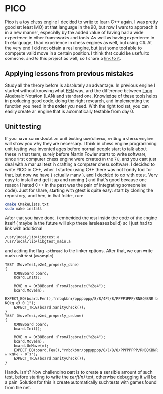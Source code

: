 # PICO
Pico is a toy chess engine I decided to write to learn C++ again. I was pretty good (at least IMO) at that language in the 90, but now I want to approach it in a new manner, especially by the added value of having had a wide experience in other frameworks and tools.
As well as having experience in th elanguage, I had experience in chess engines as well, but using C#. At the very end I did not obtain a real engine, but just some tool able to comppute valid move in a certain position.
I think that could be useful to someone, and to this project as well, so I share a [link to it](https://github.com/FelicePollano/Felpo-II).

## Applying lessons from previous mistakes
Study all the theory before is absolutely an advantage. In previous engine I started without knowing what [FEN](https://www.chessprogramming.org/Forsyth-Edwards_Notation) was, and the difference between [Long Algebraic Notation \(LAN\)](https://www.chessprogramming.org/Algebraic_Chess_Notation#Long_Algebraic_Notation_.28LAN.29) and [standard one](https://www.chessprogramming.org/Algebraic_Chess_Notation#Standard_Algebraic_Notation_.28SAN.29).
Knowledge of these tools helps in producing good code, doing the right research, and implementing the function you need in the **order** you need.
With the right toolset, you can easily create an engine that is automatically testable from day 0.

## Unit testing
If you have some doubt on unit testing usefulness, writing a chess engine will show you why they are necessary. I think in chess engine programming unit testing was invented ages before normal people start to talk about these in that term, surely before Martin Fowler starts to write software, since first computer chess engine were created in the 70, and you cant just deal with a manual test in crafting a computer chess software.
I decided to write PICO in C++, when I started using C++ there was not handy tool for that, but now we have ( actually many ), and I decided to go with [gtest](https://github.com/google/googletest).
Very easy to install and get it up and running ( and that's good because one reason I hated C++ in the past was the pain of integrating someonelse code).
Just for share, starting with gtest is quite easy:
start by cloning the repository, and then, in that folder, run:
```bash
cmake CMakeLists.txt
sudo make install
```
After that you have done. I embedded the test inside the code of the engine itself ( maybe in the future will skip these inreleases build) so I just had to link with additional
```
/usr/local/lib/libgtest.a
/usr/local/lib/libgtest_main.a
```
and adding the flag ```-pthread``` to the linker options.
After that, we can write such unit test (example):
```
TEST (MoveTest,e2e4_properly_done)
{
    OX88Board board;
    board.Init();

    MOVE m = OX88Board::FromAlgebraic("e2e4");
    board.Move(m);
    EXPECT_EQ(board.Fen(),"rnbqkbnr/pppppppp/8/8/4P3/8/PPPP1PPP/RNBQKBNR b KQkq e3 0 1");
    EXPECT_TRUE(board.SanityCheck());
}
TEST (MoveTest,e2e4_properly_undone)
{
    OX88Board board;
    board.Init();

    MOVE m = OX88Board::FromAlgebraic("e2e4");
    board.Move(m);
    board.UnMove(m);
    EXPECT_EQ(board.Fen(),"rnbqkbnr/pppppppp/8/8/8/8/PPPPPPPP/RNBQKBNR w KQkq - 0 1");
    EXPECT_TRUE(board.SanityCheck());
}
```
Handy, isn't?
Now challenging part is to create a sensible amount of such test, before starting to write the *perft(n)* test, otherwise debugging it will be a pain. Solution for this is create automatically such tests with games found from the net.
